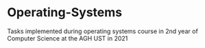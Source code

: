 # Operating-Systems
Tasks implemented during operating systems course in 2nd year of Computer Science at the AGH UST in 2021
